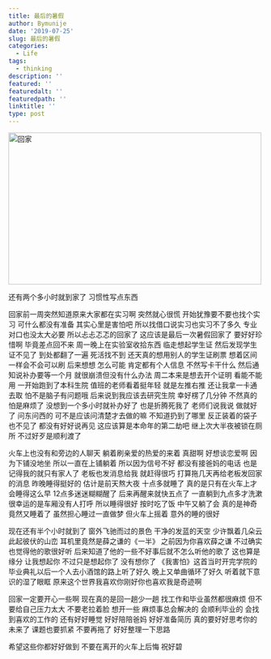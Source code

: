 ```yaml
---
title: 最后的暑假
author: Bymunije
date: '2019-07-25'
slug: 最后的暑假
categories:
  - Life
tags:
  - thinking
description: ''
featured: ''
featuredalt: ''
featuredpath: ''
linktitle: ''
type: post
---
```

<img src="/blog/2019-07-25-最后的暑假_files/回家2019.7.25.jpg" alt="回家" width="500px" height="300px"/>

还有两个多小时就到家了  习惯性写点东西

回家前一周突然知道原来大家都在实习啊  突然就心很慌 开始犹豫要不要也找个实习 可什么都没有准备 其实心里是害怕吧 所以找借口说实习也实习不了多久  专业对口也没太大必要  所以忐忐忑忑的回家了  这应该是最后一次暑假回家了  要好好珍惜啊 毕竟差点回不来  周一晚上在实验室收拾东西  临走想起学生证 然后发现学生证不见了  到处都翻了一遍  死活找不到  还天真的想用别人的学生证刷票 想着区间一样会不会可以刷 后来想想  怎么可能  肯定都有个人信息  不然写卡干什么  然后通知说补办要等一个月 就很崩溃但没有什么办法 周二本来是想去开个证明 看能不能用  一开始跑到了本科生院  值班的老师看着挺年轻  就是左推右推  还让我拿一卡通去取  怕不是脑子有问题哦 后来说到我应该去研究生院  幸好楞了几分钟  不然真的怕是麻烦了  没想到一个多小时就补办好了  也是折腾死我了 老师们说我说 做就好了 问东问西的  可不是应该问清楚才去做的嘛 不知道扔到了哪里  反正装着的袋子也不见了  都没有好好说再见  这应该算是本命年的第二劫吧  继上次大半夜被锁在厕所  不过好歹是顺利渡了

火车上也没有和旁边的人聊天  躺着刷亲爱的热爱的来着  真甜啊  好想谈恋爱啊  因为下铺没地坐 所以一直在上铺躺着  所以因为信号不好 都没有接爸妈的电话  也是  记得我的就只有家人了 老板也发消息给我  就赶得很巧  打算拖几天再给老板发回家的消息  昨晚睡得挺好的  估计是前天熬大夜  十点多就睡了  真的是只有在火车上才会睡得这么早 12点多迷迷糊糊醒了  后来再醒来就快五点了 一直躺到九点多才洗漱  很幸运的是车厢没有人打呼  所以睡得很好 按时吃了饭  中午又躺了会  真的是神奇  竟然又睡着了  虽然担心睡过一直做梦  但火车上摇着  意外的睡的很好 

现在还有半个小时就到了 窗外飞驰而过的景色  干净的发蓝的天空 少许飘着几朵云 此起彼伏的山峦  耳机里竟然是薛之谦的《一半》  之前因为你喜欢薛之谦  不过确实也觉得他的歌很好听  后来知道了他的一些不好事后就不怎么听他的歌了  这也算是缘分  让我想起你  不过只是想起你了  没有想你了  《我害怕》这首当时开完学院的毕业典礼以后一个人去小酒馆的路上听了好久  晚上又单曲循环了好久  听着就下意识的湿了眼眶  原来这个世界我喜欢你刚好你也喜欢我是奇迹啊 

回家一定要开心一些啊  现在真的是回一趟少一趟  找工作和毕业虽然都很麻烦  但不要给自己压力太大  不要老拉着脸  想开一些  麻烦事总会解决的  会顺利毕业的  会找到喜欢的工作的  还有好好睡觉 好好陪陪爸妈  好好准备简历  真的要好好思考你的未来了  课题也要抓紧  不要再拖了  好好整理一下思路

希望这些你都好好做到  不要在离开的火车上后悔  祝好碧
